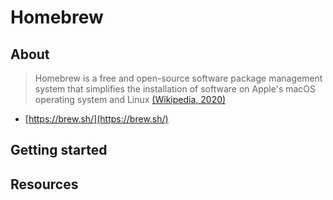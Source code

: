 # Homebrew

## About
> Homebrew is a free and open-source software package management system that simplifies the installation of software on Apple's macOS operating system and Linux
> [(Wikipedia, 2020)](https://en.wikipedia.org/wiki/Homebrew_(package_manager))

- [https://brew.sh/](https://brew.sh/)

## Getting started


## Resources
